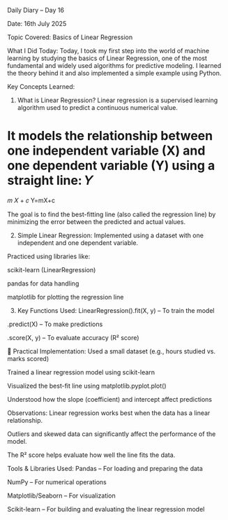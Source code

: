 Daily Diary – Day 16
  
Date: 16th July 2025

Topic Covered: Basics of Linear Regression

What I Did Today:
Today, I took my first step into the world of machine learning by studying the basics of Linear Regression, one of the most fundamental and widely used algorithms for predictive modeling. I learned the theory 
behind it and also implemented a simple example using Python.

Key Concepts Learned:
1. What is Linear Regression?
Linear regression is a supervised learning algorithm used to predict a continuous numerical value.

It models the relationship between one independent variable (X) and one dependent variable (Y) using a straight line:
𝑌
=
𝑚
𝑋
+
𝑐
Y=mX+c

The goal is to find the best-fitting line (also called the regression line) by minimizing the error between the predicted and actual values.

2. Simple Linear Regression:
Implemented using a dataset with one independent and one dependent variable.

Practiced using libraries like:

scikit-learn (LinearRegression)

pandas for data handling

matplotlib for plotting the regression line

3. Key Functions Used:
LinearRegression().fit(X, y) – To train the model

.predict(X) – To make predictions

.score(X, y) – To evaluate accuracy (R² score)

🔧 Practical Implementation:
Used a small dataset (e.g., hours studied vs. marks scored)

Trained a linear regression model using scikit-learn

Visualized the best-fit line using matplotlib.pyplot.plot()

Understood how the slope (coefficient) and intercept affect predictions

Observations:
Linear regression works best when the data has a linear relationship.

Outliers and skewed data can significantly affect the performance of the model.

The R² score helps evaluate how well the line fits the data.

Tools & Libraries Used:
Pandas – For loading and preparing the data

NumPy – For numerical operations

Matplotlib/Seaborn – For visualization

Scikit-learn – For building and evaluating the linear regression model
